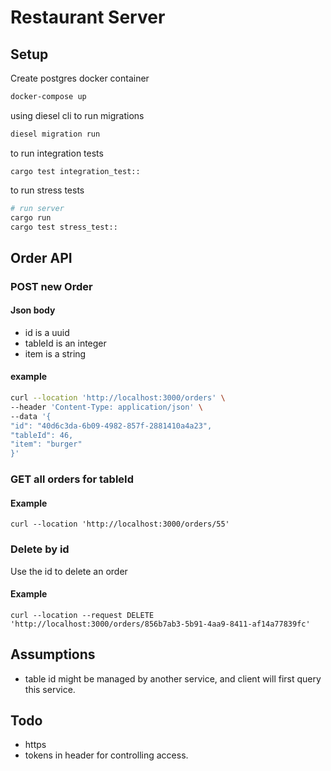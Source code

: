 # Restaurant Server

## Setup
Create postgres docker container
```bash
docker-compose up
```
using diesel cli to run migrations
```bash
diesel migration run
```
to run integration tests
```
cargo test integration_test::
```
to run stress tests
```bash
# run server
cargo run 
cargo test stress_test::

```
## Order API

### POST new Order
#### Json body
* id is a uuid
* tableId is an integer
* item is a string

#### example
``` bash
curl --location 'http://localhost:3000/orders' \
--header 'Content-Type: application/json' \
--data '{
"id": "40d6c3da-6b09-4982-857f-2881410a4a23",
"tableId": 46,
"item": "burger"
}'
```
### GET all orders for tableId
#### Example
```
curl --location 'http://localhost:3000/orders/55'
```

### Delete by id
Use the id to delete an order
#### Example
```
curl --location --request DELETE 'http://localhost:3000/orders/856b7ab3-5b91-4aa9-8411-af14a77839fc'
```
## Assumptions
* table id might be managed by another service, and client will first query this service.

## Todo
 * https
 * tokens in header for controlling access.